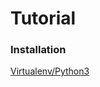# Tutorial

### Installation

 [Virtualenv/Python3](https://www.tensorflow.org/versions/r0.10/get_started/os_setup.html#virtualenv-installation)

